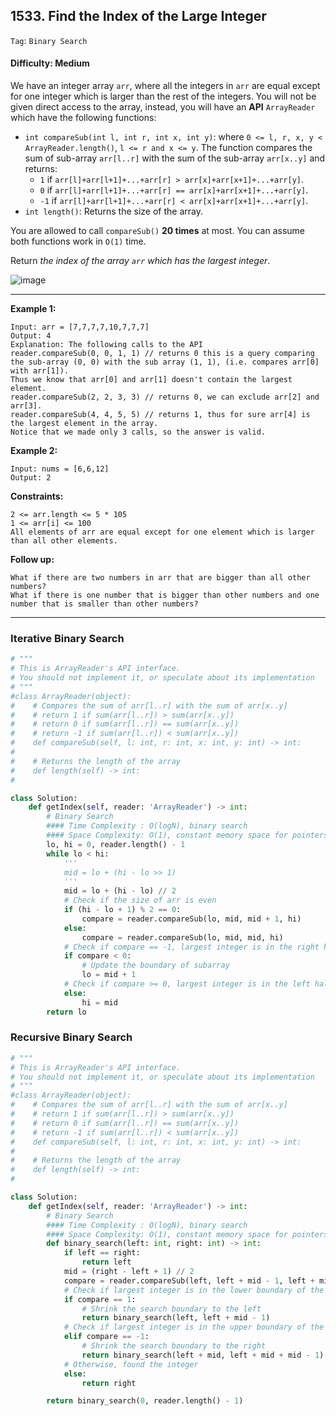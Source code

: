 ## 1533. Find the Index of the Large Integer

```Tag```: ```Binary Search```

#### Difficulty: Medium

We have an integer array ```arr```, where all the integers in ```arr``` are equal except for one integer which is larger than the rest of the integers. You will not be given direct access to the array, instead, you will have an __API__ ```ArrayReader``` which have the following functions:

- ```int compareSub(int l, int r, int x, int y)```: where ```0 <= l, r, x, y < ArrayReader.length()```, ```l <= r and x <= y```. The function compares the sum of sub-array ```arr[l..r]``` with the sum of the sub-array ```arr[x..y]``` and returns:
  - ```1``` if ```arr[l]+arr[l+1]+...+arr[r] > arr[x]+arr[x+1]+...+arr[y]```.
  - ```0``` if ```arr[l]+arr[l+1]+...+arr[r] == arr[x]+arr[x+1]+...+arr[y]```.
  - ```-1``` if ```arr[l]+arr[l+1]+...+arr[r] < arr[x]+arr[x+1]+...+arr[y]```.
- ```int length()```: Returns the size of the array.

You are allowed to call ```compareSub()``` __20 times__ at most. You can assume both functions work in ```O(1)``` time.

Return _the index of the array ```arr``` which has the largest integer_.

![image](https://user-images.githubusercontent.com/35042430/212568856-9e45bf9e-a3e5-45e3-a66c-d181b70557b1.png)

---

__Example 1:__
```
Input: arr = [7,7,7,7,10,7,7,7]
Output: 4
Explanation: The following calls to the API
reader.compareSub(0, 0, 1, 1) // returns 0 this is a query comparing the sub-array (0, 0) with the sub array (1, 1), (i.e. compares arr[0] with arr[1]).
Thus we know that arr[0] and arr[1] doesn't contain the largest element.
reader.compareSub(2, 2, 3, 3) // returns 0, we can exclude arr[2] and arr[3].
reader.compareSub(4, 4, 5, 5) // returns 1, thus for sure arr[4] is the largest element in the array.
Notice that we made only 3 calls, so the answer is valid.
```

__Example 2:__
```
Input: nums = [6,6,12]
Output: 2
```

__Constraints:__
```
2 <= arr.length <= 5 * 105
1 <= arr[i] <= 100
All elements of arr are equal except for one element which is larger than all other elements.
```

__Follow up:__
```
What if there are two numbers in arr that are bigger than all other numbers?
What if there is one number that is bigger than other numbers and one number that is smaller than other numbers?
```

---

### Iterative Binary Search

```Python
# """
# This is ArrayReader's API interface.
# You should not implement it, or speculate about its implementation
# """
#class ArrayReader(object):
#	 # Compares the sum of arr[l..r] with the sum of arr[x..y]
#	 # return 1 if sum(arr[l..r]) > sum(arr[x..y])
#	 # return 0 if sum(arr[l..r]) == sum(arr[x..y])
#	 # return -1 if sum(arr[l..r]) < sum(arr[x..y])
#    def compareSub(self, l: int, r: int, x: int, y: int) -> int:
#
#	 # Returns the length of the array
#    def length(self) -> int:
#

class Solution:
    def getIndex(self, reader: 'ArrayReader') -> int:
        # Binary Search
        #### Time Complexity : O(logN), binary search
        #### Space Complexity: O(1), constant memory space for pointers
        lo, hi = 0, reader.length() - 1
        while lo < hi:
            '''
            mid = lo + (hi - lo >> 1)
            '''
            mid = lo + (hi - lo) // 2
            # Check if the size of arr is even
            if (hi - lo + 1) % 2 == 0:
                compare = reader.compareSub(lo, mid, mid + 1, hi)
            else:
                compare = reader.compareSub(lo, mid, mid, hi)
            # Check if compare == -1, largest integer is in the right half of the array
            if compare < 0:
                # Update the boundary of subarray
                lo = mid + 1
            # Check if compare >= 0, largest integer is in the left half of the array
            else:
                hi = mid
        return lo
```

### Recursive Binary Search

```Python
# """
# This is ArrayReader's API interface.
# You should not implement it, or speculate about its implementation
# """
#class ArrayReader(object):
#	 # Compares the sum of arr[l..r] with the sum of arr[x..y]
#	 # return 1 if sum(arr[l..r]) > sum(arr[x..y])
#	 # return 0 if sum(arr[l..r]) == sum(arr[x..y])
#	 # return -1 if sum(arr[l..r]) < sum(arr[x..y])
#    def compareSub(self, l: int, r: int, x: int, y: int) -> int:
#
#	 # Returns the length of the array
#    def length(self) -> int:
#

class Solution:
    def getIndex(self, reader: 'ArrayReader') -> int:
        # Binary Search
        #### Time Complexity : O(logN), binary search
        #### Space Complexity: O(1), constant memory space for pointers
        def binary_search(left: int, right: int) -> int:
            if left == right:
                return left
            mid = (right - left + 1) // 2
            compare = reader.compareSub(left, left + mid - 1, left + mid, left + mid + mid - 1)
            # Check if largest integer is in the lower boundary of the array
            if compare == 1:
                # Shrink the search boundary to the left
                return binary_search(left, left + mid - 1)
            # Check if largest integer is in the upper boundary of the array
            elif compare == -1:
                # Shrink the search boundary to the right
                return binary_search(left + mid, left + mid + mid - 1)
            # Otherwise, found the integer
            else:
                return right

        return binary_search(0, reader.length() - 1)
```
